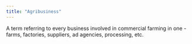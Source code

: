 ```yaml
---
title: "Agribusiness"
---
```

A term referring to every business involved in commercial farming in one - farms, factories, suppliers, ad agencies, processing, etc.

